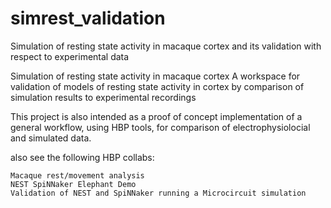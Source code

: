 # simrest_validation
Simulation of resting state activity in macaque cortex and its validation with respect to experimental data


Simulation of resting state activity in macaque cortex
A workspace for validation of models of resting state activity in cortex by comparison of simulation results to experimental recordings

 

This project is also intended as a proof of concept implementation of a general workflow, using HBP tools, for comparison of electrophysiolocial and simulated data.

 

also see the following HBP collabs:

    Macaque rest/movement analysis
    NEST SpiNNaker Elephant Demo 
    Validation of NEST and SpiNNaker running a Microcircuit simulation
